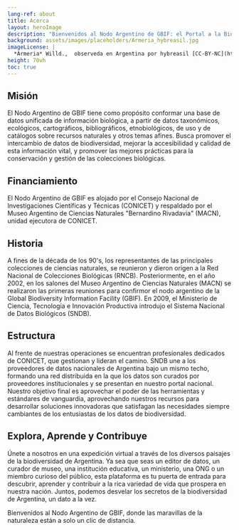 ```yaml
---
lang-ref: about
title: Acerca
layout: heroImage
description: "Bienvenidos al Nodo Argentino de GBIF: el Portal a la Biodiversidad de Argentina"
background: assets/images/placeholders/Armeria_hybreasil.jpg
imageLicense: |
  *Armeria* Willd.,  observeda en Argentina por hybreasil [CC-BY-NC](http://creativecommons.org/licenses/by-nc/4.0/) via [ArgentiNat](https://www.argentinat.org/observations/192394172)
height: 70vh
toc: true
---
```


## Misión
El Nodo Argentino de GBIF tiene como propósito conformar una base de datos unificada de información biológica, a partir de datos taxonómicos, ecológicos, cartográficos, bibliográficos, etnobiológicos, de uso y de catálogos sobre recursos naturales y otros temas afines.
Busca promover el intercambio de datos de biodiversidad, mejorar la accesibilidad y calidad de esta información vital, y promover las mejores prácticas para la conservación y gestión de las colecciones biológicas. 


## Financiamiento
El Nodo Argentino de GBIF es alojado por el Consejo Nacional de Investigaciones Científicas y Técnicas (CONICET) y respaldado por el Museo Argentino de Ciencias Naturales "Bernardino Rivadavia" (MACN), unidad ejecutora de CONICET. 

## Historia
A fines de la década de los 90's, los representantes de las principales colecciones de ciencias naturales, se reunieron y dieron origen a la Red Nacional de Colecciones Biológicas (RNCB). Posteriormente, en el año 2002, en los salones del Museo Argentino de Ciencias Naturales (MACN) se realizaron las primeras reuniones para confirmor el nodo argentino de la Global Biodiversity Information Facility (GBIF). En 2009, el Ministerio de Ciencia, Tecnología e Innovación Productiva introdujo el Sistema Nacional de Datos Biológicos (SNDB).

## Estructura
Al frente de nuestras operaciones se encuentran profesionales dedicados de CONICET, que gestionan y lideran el camino. SNDB une a los proveedores de datos nacionales de Argentina bajo un mismo techo, formando una red distribuida en la que los datos son curados por proveedores institucionales y se presentan en nuestro portal nacional. Nuestro objetivo final es aprovechar el poder de las herramientas y estándares de vanguardia, aprovechando nuestros recursos para desarrollar soluciones innovadoras que satisfagan las necesidades siempre cambiantes de los entusiastas de los datos de biodiversidad.

## Explora, Aprende y Contribuye
Únete a nosotros en una expedición virtual a través de los diversos paisajes de la biodiversidad de Argentina. Ya sea que seas un editor de datos, un curador de museo, una institución educativa, un ministerio, una ONG o un miembro curioso del público, esta plataforma es tu puerta de entrada para descubrir, aprender y contribuir a la rica variedad de vida que prospera en nuestra nación. Juntos, podemos desvelar los secretos de la biodiversidad de Argentina, un dato a la vez.

Bienvenidos al Nodo Argentino de GBIF, donde las maravillas de la naturaleza están a solo un clic de distancia.
